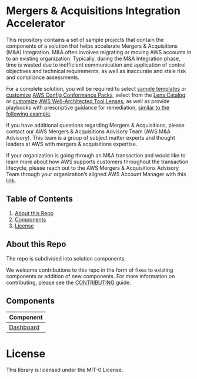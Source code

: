 # Mergers & Acquisitions Integration Accelerator

This repository contains a set of sample projects that contain the components of a solution that helps accelerate Mergers & Acquisitions (M&A) Integration. M&A often involves migrating or moving AWS accounts in to an existing organization. 
Typically, during the M&A Integration phase, time is wasted due to inefficient communication and application of control objectives and technical requirements, as well as inaccurate and stale risk and compliance assessments.

For a complete solution, you will be required to select [sample templates](https://docs.aws.amazon.com/config/latest/developerguide/conformancepack-sample-templates.html) or [customize](https://docs.aws.amazon.com/config/latest/developerguide/custom-conformance-pack.html) [AWS Config Conformance Packs](https://docs.aws.amazon.com/config/latest/developerguide/conformance-packs.html), select from the [Lens Catalog](https://docs.aws.amazon.com/wellarchitected/latest/userguide/lens-catalog.html) or [customize](https://docs.aws.amazon.com/wellarchitected/latest/userguide/lenses-custom.html) [AWS Well-Architected Tool Lenses](https://docs.aws.amazon.com/wellarchitected/latest/userguide/lenses.html), as well as provide playbooks with prescriptive guidance for remediation, [similar to the following example](./dashboard/resources/playbooks/AWS-S3-Playbook-01%20-%20Block%20Public%20Access%20for%20Amazon%20S3%20at%20account%20level.pdf).

If you have additional questions regarding Mergers & Acquisitions, please contact our AWS Mergers & Acquisitions Advisory Team (AWS M&A Advisory). 
This team is a group of subject matter experts and thought leaders at AWS with mergers & acquisitions expertise.

If your organization is going through an M&A transaction and would like to learn more about how AWS supports customers throughout the transaction lifecycle, please reach out to the AWS Mergers & Acquisitions Advisory Team through your organization’s aligned AWS Account Manager with this [link](https://aws.amazon.com/contact-us/sales-support/).

## Table of Contents
1. [About this Repo](#About)
2. [Components](#Components)
3. [License](#License)

## About this Repo <a name="About"></a>
The repo is subdivided into solution components.

We welcome contributions to this repo in the form of fixes to existing components or addition of new components. For more information on contributing, please see the [CONTRIBUTING](./CONTRIBUTING.md) guide.

## Components <a name="Components"></a>

| Component |
|----------|
| [Dashboard](./dashboard) |

# License <a name="License"></a>

This library is licensed under the MIT-0 License.